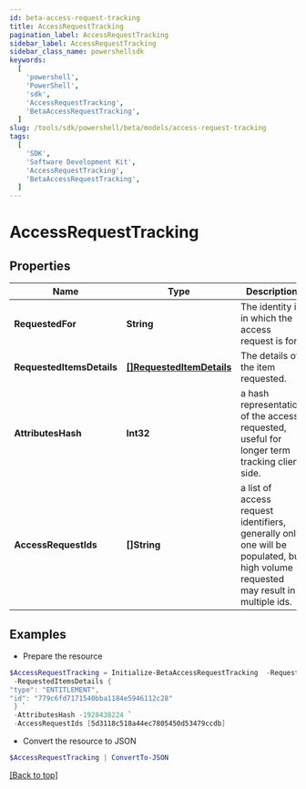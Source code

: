 ```yaml
---
id: beta-access-request-tracking
title: AccessRequestTracking
pagination_label: AccessRequestTracking
sidebar_label: AccessRequestTracking
sidebar_class_name: powershellsdk
keywords:
  [
    'powershell',
    'PowerShell',
    'sdk',
    'AccessRequestTracking',
    'BetaAccessRequestTracking',
  ]
slug: /tools/sdk/powershell/beta/models/access-request-tracking
tags:
  [
    'SDK',
    'Software Development Kit',
    'AccessRequestTracking',
    'BetaAccessRequestTracking',
  ]
---
```


# AccessRequestTracking

## Properties

| Name | Type | Description | Notes |
| --- | --- | --- | --- |
| **RequestedFor** | **String** | The identity id in which the access request is for. | [optional] |
| **RequestedItemsDetails** | [**[]RequestedItemDetails**](requested-item-details) | The details of the item requested. | [optional] |
| **AttributesHash** | **Int32** | a hash representation of the access requested, useful for longer term tracking client side. | [optional] |
| **AccessRequestIds** | **[]String** | a list of access request identifiers, generally only one will be populated, but high volume requested may result in multiple ids. | [optional] |

## Examples

- Prepare the resource

```powershell
$AccessRequestTracking = Initialize-BetaAccessRequestTracking  -RequestedFor 2c918084660f45d6016617daa9210584 `
 -RequestedItemsDetails {
"type": "ENTITLEMENT",
"id": "779c6fd7171540bba1184e5946112c28"
 } `
 -AttributesHash -1928438224 `
 -AccessRequestIds [5d3118c518a44ec7805450d53479ccdb]
```

- Convert the resource to JSON

```powershell
$AccessRequestTracking | ConvertTo-JSON
```

[[Back to top]](#)
